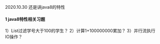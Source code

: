 2020.10.30 还是讲java8的特性
#### 1 java8特性相关习题
   1）List<Student>过滤学号大于100的学生？
   2）计算1+100000000累加？
   3）并行流执行IO操作？
    